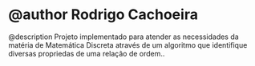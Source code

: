 @author Rodrigo Cachoeira
======
@description  Projeto implementado para atender as necessidades da 
matéria de Matemática Discreta através de um algoritmo que identifique diversas
propriedas de uma relação de ordem..
